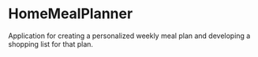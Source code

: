 # HomeMealPlanner
Application for creating a personalized weekly meal plan and developing a shopping list for that plan.
